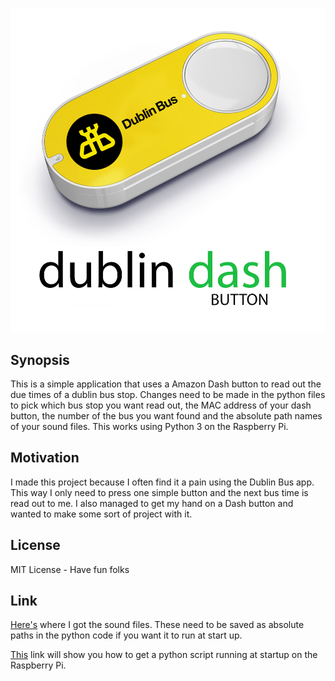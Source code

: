 ![alt tag](https://raw.githubusercontent.com/LifeOnAFarm/Dublin_Bus_Dash/master/pics/dash.png)


## Synopsis



This is a simple application that uses a Amazon Dash button to read out the due times of a dublin bus stop. Changes need to be made in the python files to pick which bus stop you want read out, the MAC address of your dash button, the number of the bus you want found and the absolute path names of your sound files.
This works using Python 3
 on the Raspberry Pi.

## Motivation



I made this project because I often find it a pain using the Dublin Bus app. This way I only need to press one simple button and the next bus time is read out to me. I also managed to get my hand on a Dash button and wanted to make some sort of project with it.



## License



MIT License - Have fun folks



## Link



[Here's](https://evolution.voxeo.com/library/audio/prompts/) where I got the sound files. These need to be saved as absolute paths in the python code if you want it to run at start up.

[This](http://www.raspberrypi-spy.co.uk/2013/07/running-a-python-script-at-boot-using-cron/) link will show you how to get a python script running at startup on the Raspberry Pi.